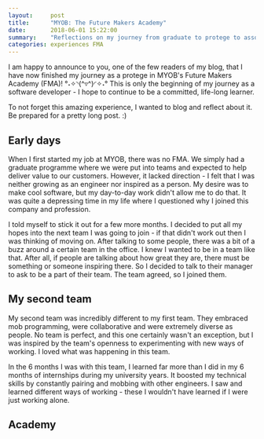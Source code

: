 ```yaml
---
layout:     post
title:      "MYOB: The Future Makers Academy"
date:       2018-06-01 15:22:00
summary:    "Reflections on my journey from graduate to protege to associate developer."
categories: experiences FMA
---
```


I am happy to announce to you, one of the few readers of my blog, that I have now finished my journey as a protege in MYOB's Future Makers Academy (FMA)! °˖✧◝(^▿^)◜✧˖° This is only the beginning of my journey as a software developer - I hope to continue to be a committed, life-long learner.  

To not forget this amazing experience, I wanted to blog and reflect about it. Be prepared for a pretty long post. :)  

## Early days
When I first started my job at MYOB, there was no FMA. We simply had a graduate programme where we were put into teams and expected to help deliver value to our customers. However, it lacked direction - I felt that I was neither growing as an engineer nor inspired as a person. My desire was to make cool software, but my day-to-day work didn't allow me to do that. It was quite a depressing time in my life where I questioned why I joined this company and profession.  

I told myself to stick it out for a few more months. I decided to put all my hopes into the next team I was going to join - if that didn't work out then I was thinking of moving on. After talking to some people, there was a bit of a buzz around a certain team in the office. I knew I wanted to be in a team like that. After all, if people are talking about how great they are, there must be something or someone inspiring there. So I decided to talk to their manager to ask to be a part of their team. The team agreed, so I joined them.  

## My second team
My second team was incredibly different to my first team. They embraced mob programming, were collaborative and were extremely diverse as people. No team is perfect, and this one certainly wasn't an exception, but I was inspired by the team's openness to experimenting with new ways of working. I loved what was happening in this team.  

In the 6 months I was with this team, I learned far more than I did in my 6 months of internships during my university years. It boosted my technical skills by constantly pairing and mobbing with other engineers. I saw and learned different ways of working - these I wouldn't have learned if I were just working alone.  

## Academy
 